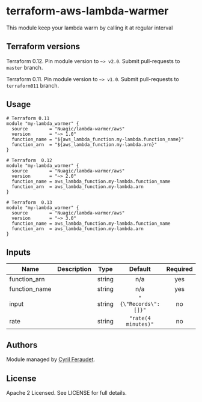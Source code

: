 # terraform-aws-lambda-warmer

This module keep your lambda warm by calling it at regular interval

## Terraform versions

Terraform 0.12. Pin module version to `~> v2.0`. Submit pull-requests to `master` branch.

Terraform 0.11. Pin module version to `~> v1.0`. Submit pull-requests to `terraform011` branch.

## Usage

```hcl
# Terraform 0.11
module "my-lambda_warmer" {
  source        = "Nuagic/lambda-warmer/aws"
  version       = "~> 1.0"
  function_name = "${aws_lambda_function.my-lambda.function_name}"
  function_arn  = "${aws_lambda_function.my-lambda.arn}"
}
```

```hcl
# Terraform  0.12
module "my-lambda_warmer" {
  source        = "Nuagic/lambda-warmer/aws"
  version       = "~> 2.0"
  function_name = aws_lambda_function.my-lambda.function_name
  function_arn  = aws_lambda_function.my-lambda.arn
}
```

```hcl
# Terraform  0.13
module "my-lambda_warmer" {
  source        = "Nuagic/lambda-warmer/aws"
  version       = "~> 3.0"
  function_name = aws_lambda_function.my-lambda.function_name
  function_arn  = aws_lambda_function.my-lambda.arn
}
```

## Inputs

| Name | Description | Type | Default | Required |
|------|-------------|:----:|:-----:|:-----:|
| function_arn |  | string | n/a | yes |
| function_name |  | string | n/a | yes |
| input |  | string | `"{\"Records\":[]}"` | no |
| rate |  | string | `"rate(4 minutes)"` | no |

## Authors

Module managed by [Cyril Feraudet](https://github.com/Nuagic).

## License

Apache 2 Licensed. See LICENSE for full details.
